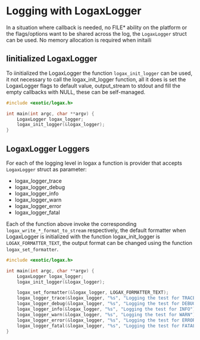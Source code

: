 
# Logging with LogaxLogger

In a situation where callback is needed, no FILE* ability on the platform or the flags/options want to be shared across the log, the `LogaxLogger` struct can be used. No memory allocation is required when initaili

## Iinitialized LogaxLogger

To iinitialized the LogaxLogger the function `logax_init_logger` can be used, it not necessary to call the logax_init_logger function, all it does is set the LogaxLogger flags to default value, output_stream to stdout and fill the empty callbacks with NULL, these can be self-managed.

```c
#include <exotic/logax.h>

int main(int argc, char **argv) {
	LogaxLogger logax_logger;
	logax_init_logger(&logax_logger);
}
```

## LogaxLogger Loggers

For each of the logging level in logax a function is provider that accepts `LogaxLogger` struct as parameter:

- logax_logger_trace
- logax_logger_debug
- logax_logger_info
- logax_logger_warn
- logax_logger_error
- logax_logger_fatal

Each of the function above invoke the corresponding `logax_write_*_format_to_stream` respectively, the default formatter when LogaxLogger is initialized with the function logax_init_logger is `LOGAX_FORMATTER_TEXT`, the output format can be changed using the function `logax_set_formatter`.

```c
#include <exotic/logax.h>

int main(int argc, char **argv) {
	LogaxLogger logax_logger;
	logax_init_logger(&logax_logger);

	logax_set_formatter(&logax_logger, LOGAX_FORMATTER_TEXT);
	logax_logger_trace(&logax_logger, "%s", "Logging the test for TRACE");
	logax_logger_debug(&logax_logger, "%s", "Logging the test for DEBUG");
	logax_logger_info(&logax_logger, "%s", "Logging the test for INFO");
	logax_logger_warn(&logax_logger, "%s", "Logging the test for WARN");
	logax_logger_error(&logax_logger, "%s", "Logging the test for ERROR");
	logax_logger_fatal(&logax_logger, "%s", "Logging the test for FATAL");
}
```

